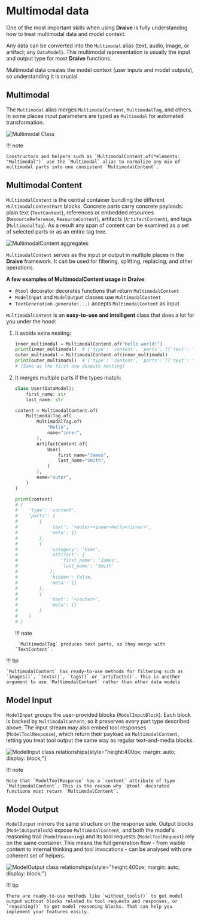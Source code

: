 <!-- markdownlint-disable-file MD046 -->
# Multimodal data

One of the most important skills when using **Draive** is fully understanding how to treat multimodal data and model context.

Any data can be converted into the `Multimodal` alias (text, audio, image, or artifact; any `DataModel`). This multimodal representation is usually the input and output type for most **Draive** functions.

Multimodal data creates the model context (user inputs and model outputs), so understanding it is crucial.

## Multimodal

The `Multimodal` alias merges `MultimodalContent`, `MultimodalTag`, and others. In some places input parameters are typed as `Multimodal` for automated transformation.

![Multimodal Class](../../diagrams/out/Multimodal.svg)

!!! note

    Constructors and helpers such as `MultimodalContent.of(*elements: "Multimodal")` use the `Multimodal` alias to normalize any mix of multimodal parts into one consistent `MultimodalContent`.

## Multimodal Content

`MultimodalContent` is the central container bundling the different `MultimodalContentPart` blocks. Concrete parts carry concrete payloads: plain text (`TextContent`), references or embedded resources (`ResourceReference`, `ResourceContent`), artifacts (`ArtifactContent`), and tags (`MultimodalTag`). As a result any span of content can be examined as a set of selected parts or as an entire tag tree.

![MultimodalContent aggregates](../../diagrams/out/MultimodalContent.svg)

`MultimodalContent` serves as the input or output in multiple places in the **Draive** framework. It can be used for filtering, splitting, replacing, and other operations.

**A few examples of MultimodalContent usage in Draive**:

* `@tool` decorator decorates functions that return `MultimodalContent`
* `ModelInput` and `ModelOutput` classes use `MultimodalContent`
* `TextGeneration.generate(...)` accepts `MultimodalContent` as input

`MultimodalContent` is an **easy-to-use and intelligent** class that does a lot for you under the hood:

1. It avoids extra nesting:

    ```python
    inner_multimodal = MultimodalContent.of("Hello world!")
    print(inner_multimodal)  # {'type': 'content', 'parts': [{'text': 'Hello world!', 'meta': {}}]}
    outer_multimodal = MultimodalContent.of(inner_multimodal)
    print(outer_multimodal)  # {'type': 'content', 'parts': [{'text': 'Hello world!', 'meta': {}}]}
    # (Same as the first one despite nesting)
    ```

2. It merges multiple parts if the types match:

    ```python
    class User(DataModel):
        first_name: str
        last_name: str

    content = MultimodalContent.of(
        MultimodalTag.of(
            MultimodalTag.of(
                "Hello",
                name="inner",
            ),
            ArtifactContent.of(
                User(
                    first_name="James",
                    last_name="Smith",
                )
            ),
            name="outer",
        )
    )

    print(content)
    # {
    #    'type': 'content', 
    #    'parts': [
    #        {
    #            'text': '<outer><inner>Hello</inner>', 
    #            'meta': {}
    #        }, 
    #        {
    #            'category': 'User', 
    #            'artifact': {
    #                'first_name': 'James', 
    #                'last_name': 'Smith'
    #            }, 
    #            'hidden': False, 
    #            'meta': {}
    #        }, 
    #        {
    #            'text': '</outer>', 
    #            'meta': {}
    #        }
    #    ]
    # }
    ```

    !!! note

        `MultimodalTag` produces text parts, so they merge with `TextContent`.

!!! tip

    `MultimodalContent` has ready-to-use methods for filtering such as `images()`, `texts()`, `tags()` or `artifacts()`. This is another argument to use `MultimodalContent` rather than other data models

## Model Input

`ModelInput` groups the user-provided blocks (`ModelInputBlock`). Each block is backed by `MultimodalContent`, so it preserves every part type described above. The input stream may also embed tool responses (`ModelToolResponse`), which return their payload as `MultimodalContent`, letting you treat tool output the same way as regular text-and-media blocks.

![ModelInput class relationships](../../diagrams/out/ModelInput.svg){style="height:400px; margin: auto; display: block;"}

!!! note

    Note that `ModelToolResponse` has a `content` attribute of type `MultimodalContent`. This is the reason why `@tool` decorated functions must return `MultimodalContent`.

## Model Output

`ModelOutput` mirrors the same structure on the response side. Output blocks (`ModelOutputBlock`) expose `MultimodalContent`, and both the model's reasoning trail (`ModelReasoning`) and its tool requests (`ModelToolRequest`) rely on the same container. This means the full generation flow - from visible content to internal thinking and tool invocations - can be analysed with one coherent set of helpers.

![ModelOutput class relationships](../../diagrams/out/ModelOutput.svg){style="height:400px; margin: auto; display: block;"}

!!! tip

    There are ready-to-use methods like `without_tools()` to get model output without blocks related to tool requests and responses, or `reasoning()` to get model reasoning blocks. That can help you implement your features easily.
